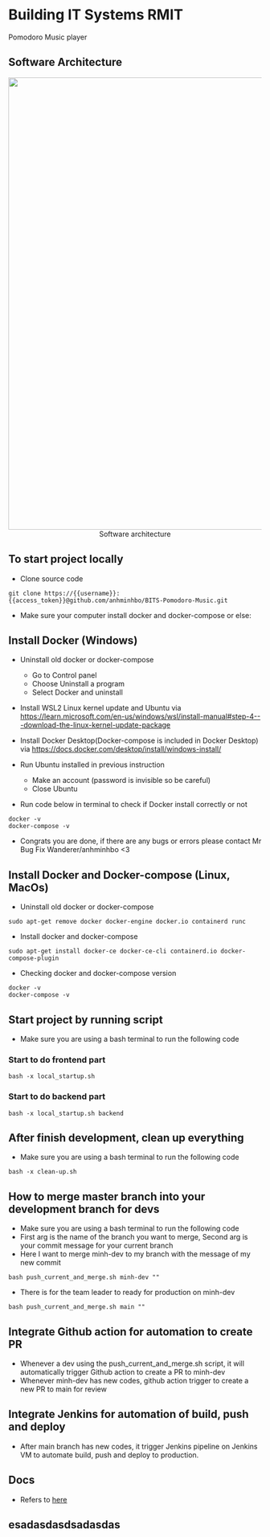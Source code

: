 # Building IT Systems RMIT
Pomodoro Music player
## Software Architecture
<p align="center">
    <img src="https://github.com/anhminhbo/BITS-Pomodoro-Music/blob/minh-dev/readme-2.png" width=900 height=900>
    Software architecture
</p>


## To start project locally
- Clone source code
```
git clone https://{{username}}:{{access_token}}@github.com/anhminhbo/BITS-Pomodoro-Music.git
```

- Make sure your computer install docker and docker-compose or else:
## Install Docker (Windows)
- Uninstall old docker or docker-compose 
    - Go to Control panel
    - Choose Uninstall a program
    - Select Docker and uninstall
 
- Install WSL2 Linux kernel update and Ubuntu via https://learn.microsoft.com/en-us/windows/wsl/install-manual#step-4---download-the-linux-kernel-update-package
 
-  Install Docker Desktop(Docker-compose is included in Docker Desktop) via https://docs.docker.com/desktop/install/windows-install/
 
- Run Ubuntu installed in previous instruction
    - Make an account (password is invisible so be careful)
    - Close Ubuntu
 
- Run code below in terminal to check if Docker install correctly or not
```
docker -v
docker-compose -v
```
 
- Congrats you are done, if there are any bugs or errors please contact Mr Bug Fix Wanderer/anhminhbo <3

## Install Docker and Docker-compose (Linux, MacOs)
- Uninstall old docker or docker-compose
```
sudo apt-get remove docker docker-engine docker.io containerd runc
```
- Install docker and docker-compose
```
sudo apt-get install docker-ce docker-ce-cli containerd.io docker-compose-plugin
```
- Checking docker and docker-compose version
```
docker -v
docker-compose -v
```

## Start project by running script
- Make sure you are using a bash terminal to run the following code

### Start to do frontend part
```
bash -x local_startup.sh
```

### Start to do backend part
```
bash -x local_startup.sh backend
```

## After finish development, clean up everything
- Make sure you are using a bash terminal to run the following code
```
bash -x clean-up.sh
```

## How to merge master branch into your development branch for devs
- Make sure you are using a bash terminal to run the following code
- First arg is the name of the branch you want to merge, Second arg is your commit message for your current branch
- Here I want to merge minh-dev to my branch with the message of my new commit
```
bash push_current_and_merge.sh minh-dev ""
```
- There is for the team leader to ready for production on minh-dev
```
bash push_current_and_merge.sh main ""
```

## Integrate Github action for automation to create PR
- Whenever a dev using the push_current_and_merge.sh script, it will automatically trigger Github action to create a PR to minh-dev
- Whenever minh-dev has new codes, github action trigger to create a new PR to main for review

## Integrate Jenkins for automation of build, push and deploy
- After main branch has new codes, it trigger Jenkins pipeline on Jenkins VM to automate build, push and deploy to production.

## Docs
- Refers to [here](https://viblo.asia/p/deploy-ung-dung-docker-nodejs-mongo-redis-1VgZvMzYKAw?fbclid=IwAR29RauowCOzyP9PddKFq4TeQb9eFpPa1D2VjWbg0G6MhjAihEwCN78U_H0)

## esadasdasdsadasdas